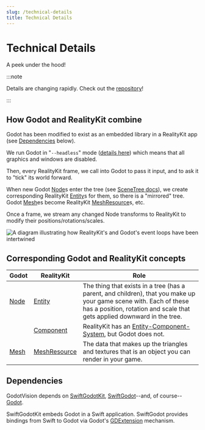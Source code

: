 ```yaml
---
slug: /technical-details
title: Technical Details
---
```


# Technical Details

A peek under the hood!

:::note

Details are changing rapidly. Check out the [repository](https://github.com/kevinw/GodotVision)!

:::

## How Godot and RealityKit combine

Godot has been modified to exist as an embedded library in a RealityKit app (see [Dependencies](#dependencies) below).

We run Godot in "`--headless`" mode ([details here](https://docs.godotengine.org/en/stable/tutorials/export/exporting_for_dedicated_servers.html)) which means that all graphics and windows are disabled.

Then, every RealityKit frame, we call into Godot to pass it input, and to ask it to "tick" its world forward. 

When new Godot [Node](https://docs.godotengine.org/en/stable/classes/class_node.html)s enter the tree (see [SceneTree docs](https://docs.godotengine.org/en/stable/tutorials/scripting/scene_tree.html)), we create corresponding RealityKit [Entity](https://developer.apple.com/documentation/realitykit/entity)s for them, so there is a "mirrored" tree. Godot [Mesh](https://docs.godotengine.org/en/stable/classes/class_mesh.html)es become RealityKit [MeshResource](https://developer.apple.com/documentation/realitykit/meshresource)s, etc.

Once a frame, we stream any changed Node transforms to RealityKit to modify their positions/rotations/scales.


![A diagram illustrating how RealityKit's and Godot's event loops have been intertwined](/img/event-loops.jpg)

## Corresponding Godot and RealityKit concepts

| Godot    | RealityKit | Role |
| -------- | ---------- | ---- |
| [Node](https://docs.godotengine.org/en/stable/classes/class_node.html)                 | [Entity](https://developer.apple.com/documentation/realitykit/entity)  | The thing that exists in a tree (has a parent, and children), that you make up your game scene with. Each of these has a position, rotation and scale that gets applied downward in the tree. |
|          | [Component](https://developer.apple.com/documentation/realitykit/component) | RealityKit has an [Entity-Component-System](https://developer.apple.com/documentation/realitykit/implementing-systems-for-entities-in-a-scene), but Godot does not. |
| [Mesh](https://docs.godotengine.org/en/stable/classes/class_mesh.html)                 | [MeshResource](https://developer.apple.com/documentation/realitykit/meshresource) | The data that makes up the triangles and textures that is an object you can render in your game. |



## Dependencies

GodotVision depends on [SwiftGodotKit](https://github.com/migueldeicaza/SwiftGodotKit), [SwiftGodot](https://github.com/migueldeicaza/SwiftGodot)--and, of course--[Godot](https://godotengine.org).

SwiftGodotKit embeds Godot in a Swift application.  SwiftGodot provides bindings from Swift to Godot via Godot's [GDExtension](https://docs.godotengine.org/en/stable/tutorials/scripting/gdextension/what_is_gdextension.html) mechanism.